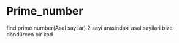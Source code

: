 # Prime_number
find prime number(Asal sayilar)
2 sayi arasindaki asal sayilari bize döndürcen bir kod
